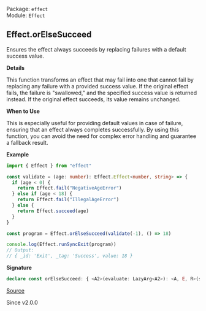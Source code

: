 Package: `effect`<br />
Module: `Effect`<br />

## Effect.orElseSucceed

Ensures the effect always succeeds by replacing failures with a default
success value.

**Details**

This function transforms an effect that may fail into one that cannot fail by
replacing any failure with a provided success value. If the original effect
fails, the failure is "swallowed," and the specified success value is
returned instead. If the original effect succeeds, its value remains
unchanged.

**When to Use**

This is especially useful for providing default values in case of failure,
ensuring that an effect always completes successfully. By using this
function, you can avoid the need for complex error handling and guarantee a
fallback result.

**Example**

```ts
import { Effect } from "effect"

const validate = (age: number): Effect.Effect<number, string> => {
  if (age < 0) {
    return Effect.fail("NegativeAgeError")
  } else if (age < 18) {
    return Effect.fail("IllegalAgeError")
  } else {
    return Effect.succeed(age)
  }
}

const program = Effect.orElseSucceed(validate(-1), () => 18)

console.log(Effect.runSyncExit(program))
// Output:
// { _id: 'Exit', _tag: 'Success', value: 18 }
```

**Signature**

```ts
declare const orElseSucceed: { <A2>(evaluate: LazyArg<A2>): <A, E, R>(self: Effect<A, E, R>) => Effect<A2 | A, never, R>; <A, E, R, A2>(self: Effect<A, E, R>, evaluate: LazyArg<A2>): Effect<A | A2, never, R>; }
```

[Source](https://github.com/Effect-TS/effect/tree/main/packages/effect/src/Effect.ts#L11427)

Since v2.0.0